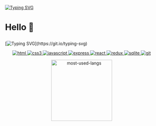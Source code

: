 [![Typing SVG](https://readme-typing-svg.demolab.com?font=Fira+Code&pause=1000&color=F7E615&random=false&width=435&lines=App+Academy+Student;Purdue+University+Global+Student)](https://git.io/typing-svg)

  <h1>
    <p>Hello 👋</p>
  </h1>
  
[![Typing SVG](https://readme-typing-svg.demolab.com?font=Fira+Code&duration=3000&pause=1&multiline=true&random=false&width=435&height=109&lines=I+am+currently+learning+software;development+at+App+Academy;and+Purdue+University+Global.)](https://git.io/typing-svg)

<p width="100%" align="center">
  <a href="https://developer.mozilla.org/en-US/docs/Web/HTML">
    <img src='https://img.shields.io/badge/html5-%23E34F26.svg?style=for-the-badge&logo=html5&logoColor=white' alt="html"/>
  </a>
  <a href="https://developer.mozilla.org/en-US/docs/Web/CSS">
    <img src='https://img.shields.io/badge/css3-%231572B6.svg?style=for-the-badge&logo=css3&logoColor=white' alt="css3"/>
  </a>
  <a href="https://developer.mozilla.org/en-US/docs/Web/JavaScript">
    <img src='https://img.shields.io/badge/javascript-%23323330.svg?style=for-the-badge&logo=javascript&logoColor=%23F7DF1E' alt="javascript"/>
  </a>
  <a href="https://expressjs.com/">
    <img src='https://img.shields.io/badge/express.js-%23404d59.svg?style=for-the-badge&logo=express&logoColor=%2361DAFB' alt="express"/>
  </a>
  <a href="https://react.dev/">
    <img src='https://img.shields.io/badge/react-%2320232a.svg?style=for-the-badge&logo=react&logoColor=%2361DAFB' alt="react"/>
  </a>
  <a href="https://redux.js.org/">
    <img src='https://img.shields.io/badge/redux-%23593d88.svg?style=for-the-badge&logo=redux&logoColor=white' alt="redux"/>
  </a>
  <a href="https://www.sqlite.org/docs.html">
    <img src='https://img.shields.io/badge/sqlite-%2307405e.svg?style=for-the-badge&logo=sqlite&logoColor=white' alt="sqlite"/>
  </a>
  <a href="https://git-scm.com/doc">
    <img src='https://img.shields.io/badge/git-%23F05033.svg?style=for-the-badge&logo=git&logoColor=white' alt="git"/>
  </a>
</p>
<p width="100%" align="center">
  <a href="https://github.com/360devin360?tab=repositories">
    <img height=200 align='center' src='https://github-readme-stats.vercel.app/api/top-langs/?username=360devin360&layout=compact' alt='most-used-langs'/>
  </a>
</p>
